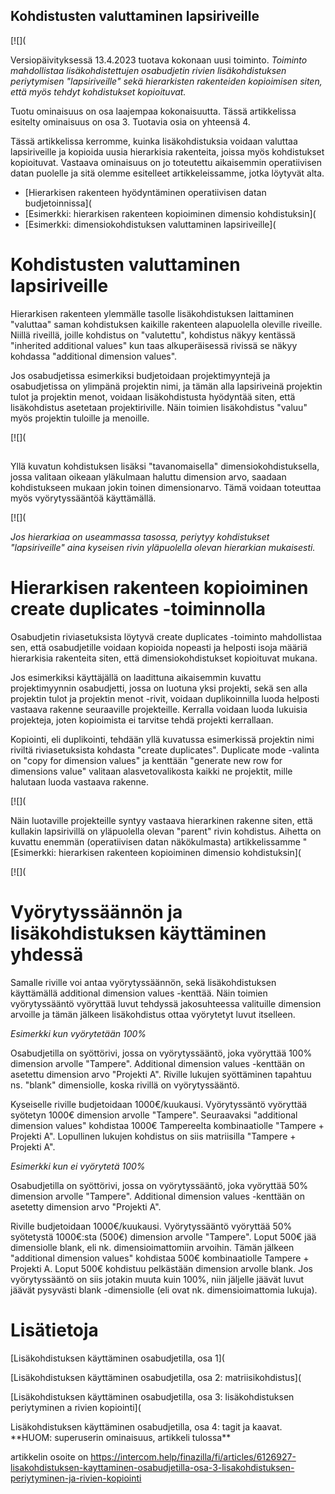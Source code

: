 ## Kohdistusten valuttaminen lapsiriveille

[![](

Versiopäivityksessä 13.4.2023 tuotava kokonaan uusi toiminto. *Toiminto mahdollistaa lisäkohdistettujen osabudjetin rivien lisäkohdistuksen periytymisen "lapsiriveille" sekä hierarkisten rakenteiden kopioimisen siten, että myös tehdyt kohdistukset kopioituvat.* 

Tuotu ominaisuus on osa laajempaa kokonaisuutta. Tässä artikkelissa esitelty ominaisuus on osa 3. Tuotavia osia on yhteensä 4.

Tässä artikkelissa kerromme, kuinka lisäkohdistuksia voidaan valuttaa lapsiriveille ja kopioida uusia hierarkisia rakenteita, joissa myös kohdistukset kopioituvat. Vastaava ominaisuus on jo toteutettu aikaisemmin operatiivisen datan puolelle ja sitä olemme esitelleet artikkeleissamme, jotka löytyvät alta.

* [Hierarkisen rakenteen hyödyntäminen operatiivisen datan budjetoinnissa](
* [Esimerkki: hierarkisen rakenteen kopioiminen dimensio kohdistuksin](
* [Esimerkki: dimensiokohdistuksen valuttaminen lapsiriveille](
# Kohdistusten valuttaminen lapsiriveille

Hierarkisen rakenteen ylemmälle tasolle lisäkohdistuksen laittaminen "valuttaa" saman kohdistuksen kaikille rakenteen alapuolella oleville riveille. Niillä riveillä, joille kohdistus on "valutettu", kohdistus näkyy kentässä "inherited additional values" kun taas alkuperäisessä rivissä se näkyy kohdassa "additional dimension values".

Jos osabudjetissa esimerkiksi budjetoidaan projektimyyntejä ja osabudjetissa on ylimpänä projektin nimi, ja tämän alla lapsiriveinä projektin tulot ja projektin menot, voidaan lisäkohdistusta hyödyntää siten, että lisäkohdistus asetetaan projektiriville. Näin toimien lisäkohdistus "valuu" myös projektin tuloille ja menoille.

[![](

## 

Yllä kuvatun kohdistuksen lisäksi "tavanomaisella" dimensiokohdistuksella, jossa valitaan oikeaan yläkulmaan haluttu dimension arvo, saadaan kohdistukseen mukaan jokin toinen dimensionarvo. Tämä voidaan toteuttaa myös vyörytyssääntöä käyttämällä.

[![](

*Jos hierarkiaa on useammassa tasossa, periytyy kohdistukset "lapsiriveille" aina kyseisen rivin yläpuolella olevan hierarkian mukaisesti.* 

# Hierarkisen rakenteen kopioiminen create duplicates -toiminnolla

Osabudjetin riviasetuksista löytyvä create duplicates -toiminto mahdollistaa sen, että osabudjetille voidaan kopioida nopeasti ja helposti isoja määriä hierarkisia rakenteita siten, että dimensiokohdistukset kopioituvat mukana.

Jos esimerkiksi käyttäjällä on laadittuna aikaisemmin kuvattu projektimyynnin osabudjetti, jossa on luotuna yksi projekti, sekä sen alla projektin tulot ja projektin menot -rivit, voidaan duplikoinnilla luoda helposti vastaava rakenne seuraaville projekteille. Kerralla voidaan luoda lukuisia projekteja, joten kopioimista ei tarvitse tehdä projekti kerrallaan.

Kopiointi, eli duplikointi, tehdään yllä kuvatussa esimerkissä projektin nimi riviltä riviasetuksista kohdasta "create duplicates". Duplicate mode -valinta on "copy for dimension values" ja kenttään "generate new row for dimensions value" valitaan alasvetovalikosta kaikki ne projektit, mille halutaan luoda vastaava rakenne.

[![](

Näin luotaville projekteille syntyy vastaava hierarkinen rakenne siten, että kullakin lapsirivillä on yläpuolella olevan "parent" rivin kohdistus. Aihetta on kuvattu enemmän (operatiivisen datan näkökulmasta) artikkelissamme "[Esimerkki: hierarkisen rakenteen kopioiminen dimensio kohdistuksin](

[![](

# Vyörytyssäännön ja lisäkohdistuksen käyttäminen yhdessä

Samalle riville voi antaa vyörytyssäännön, sekä lisäkohdistuksen käyttämällä additional dimension values -kenttää. Näin toimien vyörytyssääntö vyöryttää luvut tehdyssä jakosuhteessa valituille dimension arvoille ja tämän jälkeen lisäkohdistus ottaa vyörytetyt luvut itselleen.

*Esimerkki kun vyörytetään 100%*

Osabudjetilla on syöttörivi, jossa on vyörytyssääntö, joka vyöryttää 100% dimension arvolle "Tampere". Additional dimension values -kenttään on asetettu dimension arvo "Projekti A". Riville lukujen syöttäminen tapahtuu ns. "blank" dimensiolle, koska rivillä on vyörytyssääntö.

Kyseiselle riville budjetoidaan 1000€/kuukausi. Vyörytyssäntö vyöryttää syötetyn 1000€ dimension arvolle "Tampere". Seuraavaksi "additional dimension values" kohdistaa 1000€ Tampereelta kombinaatiolle "Tampere + Projekti A". Lopullinen lukujen kohdistus on siis matriisilla "Tampere + Projekti A".

*Esimerkki kun ei vyörytetä 100%*

Osabudjetilla on syöttörivi, jossa on vyörytyssääntö, joka vyöryttää 50% dimension arvolle "Tampere". Additional dimension values -kenttään on asetetty dimension arvo "Projekti A".

Riville budjetoidaan 1000€/kuukausi. Vyörytyssääntö vyöryttää 50% syötetystä 1000€:sta (500€) dimension arvolle "Tampere". Loput 500€ jää dimensiolle blank, eli nk. dimensioimattomiin arvoihin. Tämän jälkeen "additional dimension values" kohdistaa 500€ kombinaatiolle Tampere + Projekti A. Loput 500€ kohdistuu pelkästään dimension arvolle blank. Jos vyörytyssääntö on siis jotakin muuta kuin 100%, niin jäljelle jäävät luvut jäävät pysyvästi blank -dimensiolle (eli ovat nk. dimensioimattomia lukuja).

# Lisätietoja

[Lisäkohdistuksen käyttäminen osabudjetilla, osa 1](

[Lisäkohdistuksen käyttäminen osabudjetilla, osa 2: matriisikohdistus](

[Lisäkohdistuksen käyttäminen osabudjetilla, osa 3: lisäkohdistuksen periytyminen a rivien kopiointi](

Lisäkohdistuksen käyttäminen osabudjetilla, osa 4: tagit ja kaavat. \*\*HUOM: superuserin ominaisuus, artikkeli tulossa\*\*



artikkelin osoite on https://intercom.help/finazilla/fi/articles/6126927-lisakohdistuksen-kayttaminen-osabudjetilla-osa-3-lisakohdistuksen-periytyminen-ja-rivien-kopiointi

